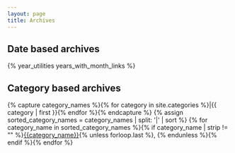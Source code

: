 ```yaml
---
layout: page
title: Archives
---
```


<h2>Date based archives</h2>
{% year_utilities years_with_month_links %}

<h2>Category based archives</h2>
{% capture category_names %}{% for category in site.categories %}|{{ category | first }}{% endfor %}{% endcapture %}
{% assign sorted_category_names = category_names | split: '|' | sort %}
{% for category_name in sorted_category_names %}{% if category_name | strip != "" %}<a href="/category/{{category_name | slugify}}">{{category_name}}</a>{% unless forloop.last %}, {% endunless %}{% endif %}{% endfor %}
